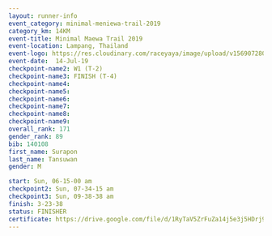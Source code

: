```yaml
---
layout: runner-info 
event_category: minimal-meniewa-trail-2019 
category_km: 14KM 
event-title: Minimal Maewa Trail 2019 
event-location: Lampang, Thailand 
event-logo: https://res.cloudinary.com/raceyaya/image/upload/v1569072805/logo/minimal-trail_ktnvsp.jpg 
event-date:  14-Jul-19 
checkpoint-name2: W1 (T-2) 
checkpoint-name3: FINISH (T-4) 
checkpoint-name4: 
checkpoint-name5: 
checkpoint-name6: 
checkpoint-name7: 
checkpoint-name8: 
checkpoint-name9: 
overall_rank: 171
gender_rank: 89
bib: 140108
first_name: Surapon
last_name: Tansuwan
gender: M

start: Sun, 06-15-00 am
checkpoint2: Sun, 07-34-15 am
checkpoint3: Sun, 09-38-38 am
finish: 3-23-38
status: FINISHER
certificate: https://drive.google.com/file/d/1RyTaV5ZrFuZa14j5e3j5HDrj9JDpOv_F/view?usp=sharing
---
```

